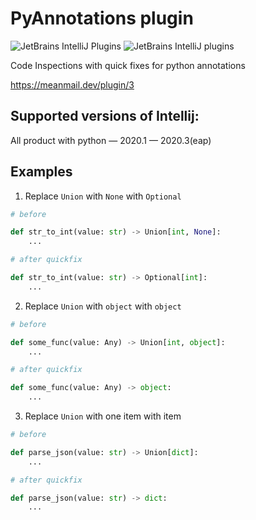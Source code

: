 # PyAnnotations plugin
![JetBrains IntelliJ Plugins](https://img.shields.io/jetbrains/plugin/r/stars/12035?label=JetBrans%20Marketplace)
![JetBrains IntelliJ plugins](https://img.shields.io/jetbrains/plugin/d/12035)

Code Inspections with quick fixes for python annotations

https://meanmail.dev/plugin/3

## Supported versions of Intellij:

All product with python — 2020.1 — 2020.3(eap)


## Examples

1. Replace `Union` with `None` with `Optional`

```python
# before

def str_to_int(value: str) -> Union[int, None]:
    ...

# after quickfix

def str_to_int(value: str) -> Optional[int]:
    ...
```

2. Replace `Union` with `object` with `object`

```python
# before

def some_func(value: Any) -> Union[int, object]:
    ...

# after quickfix

def some_func(value: Any) -> object:
    ...
```


3. Replace `Union` with one item with item

```python
# before

def parse_json(value: str) -> Union[dict]:
    ...

# after quickfix

def parse_json(value: str) -> dict:
    ...
```
